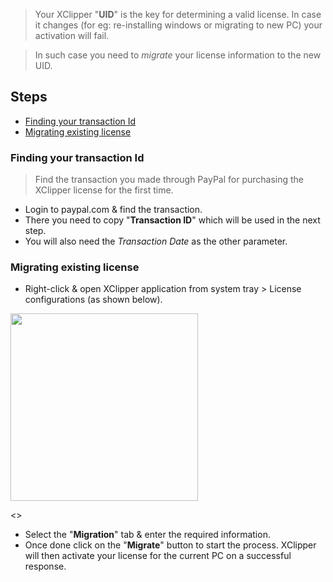 > Your XClipper "**UID**" is the key for determining a valid license. In case it changes (for eg: re-installing windows or migrating to new PC) your activation will fail.

> In such case you need to _migrate_ your license information to the new UID.

## Steps

- [Finding your transaction Id](#finding-your-transaction-id)
- [Migrating existing license](#migrating-existing-license)

### Finding your transaction Id

> Find the transaction you made through PayPal for purchasing the XClipper license for the first time.

- Login to paypal.com & find the transaction.
- There you need to copy "**Transaction ID**" which will be used in the next step.
- You will also need the _Transaction Date_ as the other parameter.

### Migrating existing license

- Right-click & open XClipper application from system tray > License configurations (as shown below).

<img src="https://androdevkit.files.wordpress.com/2020/09/uid-1.png" height="300px">

<>

- Select the "**Migration**" tab & enter the required information.
- Once done click on the "**Migrate**" button to start the process. XClipper will then activate your license for the current PC on a successful response.
